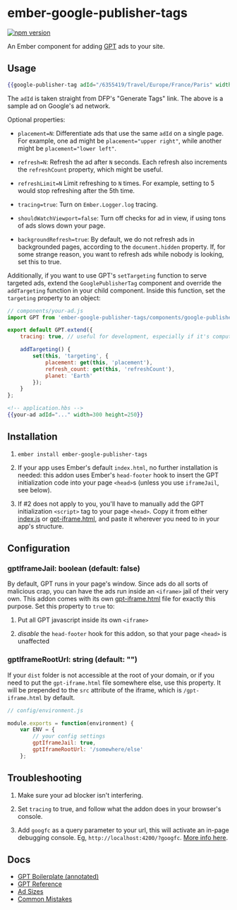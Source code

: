 # ember-google-publisher-tags

[![npm version](https://badge.fury.io/js/ember-google-publisher-tags.svg)](https://badge.fury.io/js/ember-google-publisher-tags)

An Ember component for adding [GPT](https://support.google.com/dfp_sb/answer/1649768?hl=en)
ads to your site.

## Usage

```hbs
{{google-publisher-tag adId="/6355419/Travel/Europe/France/Paris" width=300 height=250}}
```

The `adId` is taken straight from DFP's "Generate Tags" link. The above is a
sample ad on Google's ad network.

Optional properties:

* `placement=N`: Differentiate ads that use the same `adId` on a single page.
  For example, one ad might be `placement="upper right"`, while another might be
  `placement="lower left"`.

* `refresh=N`: Refresh the ad after `N` seconds. Each refresh also increments
  the `refreshCount` property, which might be useful.

* `refreshLimit=N` Limit refreshing to `N` times. For example, setting to 5 would
  stop refreshing after the 5th time.

* `tracing=true`: Turn on `Ember.Logger.log` tracing.

* `shouldWatchViewport=false`: Turn off checks for ad in view, if using tons of
  ads slows down your page.

* `backgroundRefresh=true`: By default, we do not refresh ads in backgrounded pages,
  according to the `document.hidden` property. If, for some strange reason, you
  want to refresh ads while nobody is looking, set this to true.

Additionally, if you want to use GPT's `setTargeting` function to serve targeted
ads, extend the `GooglePublisherTag` component and override the `addTargeting`
function in your child component. Inside this function, set the `targeting`
property to an object:

```js
// components/your-ad.js
import GPT from 'ember-google-publisher-tags/components/google-publisher-tag';

export default GPT.extend({
    tracing: true, // useful for development, especially if it's computed

    addTargeting() {
        set(this, 'targeting', {
            placement: get(this, 'placement'),
            refresh_count: get(this, 'refreshCount'),
            planet: 'Earth'
        });
    }
};
```

```hbs
<!-- application.hbs -->
{{your-ad adId="..." width=300 height=250}}
```

## Installation

1. `ember install ember-google-publisher-tags`

2. If your app uses Ember's default `index.html`, no further installation is needed: this
  addon uses Ember's `head-footer` hook to insert the GPT initialization code into your
  page `<head>`s (unless you use `iframeJail`, see below).

3. If #2 does not apply to you, you'll have to manually add the GPT initialization
  `<script>` tag to your page `<head>`. Copy it from either [index.js](index.js) or
  [gpt-iframe.html](public/gpt-iframe.html), and paste it wherever you need to
  in your app's structure.

## Configuration

### gptIframeJail: boolean (default: false)

By default, GPT runs in your page's window. Since ads do all sorts of
malicious crap, you can have the ads run inside an `<iframe>` jail of their
very own. This addon comes with its own [gpt-iframe.html](public/gpt-iframe.html) file
for exactly this purpose. Set this property to `true` to:

1. Put all GPT javascript inside its own `<iframe>`

2. *disable* the `head-footer` hook for this addon, so that your page `<head>` is
unaffected

### gptIframeRootUrl: string (default: "")

If your `dist` folder is not accessible at the root of your domain, or if you need to
put the `gpt-iframe.html` file somewhere else, use this property. It will be prepended
to the `src` attribute of the iframe, which is `/gpt-iframe.html` by default.

```js
// config/environment.js

module.exports = function(environment) {
    var ENV = {
        // your config settings
        gptIframeJail: true,
        gptIframeRootUrl: '/somewhere/else'
    };
```

## Troubleshooting

1. Make sure your ad blocker isn't interfering.

2. Set `tracing` to true, and follow what the addon does in your browser's console.

3. Add `googfc` as a query parameter to your url, this will activate an in-page
debugging console. Eg, `http://localhost:4200/?googfc`. [More info here](https://support.google.com/dfp_sb/answer/181070?hl=en).

## Docs

* [GPT Boilerplate (annotated)](https://support.google.com/dfp_premium/answer/1638622?hl=en&ref_topic=4389931)
* [GPT Reference](https://developers.google.com/doubleclick-gpt/reference)
* [Ad Sizes](https://support.google.com/adsense/answer/185666)
* [Common Mistakes](https://developers.google.com/doubleclick-gpt/common_implementation_mistakes)
